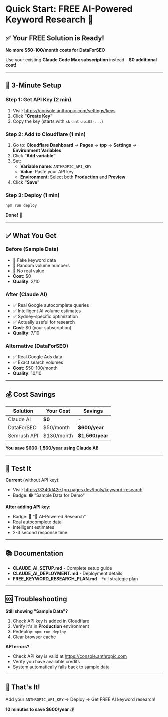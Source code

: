 # Quick Start: FREE AI-Powered Keyword Research 🚀

## ✅ Your FREE Solution is Ready!

**No more $50-100/month costs for DataForSEO**

Use your existing **Claude Code Max subscription** instead - **$0 additional cost!**

---

## 🎯 3-Minute Setup

### Step 1: Get API Key (2 min)

1. Visit: https://console.anthropic.com/settings/keys
2. Click **"Create Key"**
3. Copy the key (starts with `sk-ant-api03-...`)

### Step 2: Add to Cloudflare (1 min)

1. Go to: **Cloudflare Dashboard** → **Pages** → **tpp** → **Settings** → **Environment Variables**
2. Click **"Add variable"**
3. Set:
   - **Variable name**: `ANTHROPIC_API_KEY`
   - **Value**: Paste your API key
   - **Environment**: Select both **Production** and **Preview**
4. Click **"Save"**

### Step 3: Deploy (1 min)

```bash
npm run deploy
```

**Done!** 🎉

---

## ✅ What You Get

### Before (Sample Data)
- 🔴 Fake keyword data
- 🔴 Random volume numbers
- 🔴 No real value
- **Cost**: $0
- **Quality**: 2/10

### After (Claude AI)
- ✅ Real Google autocomplete queries
- ✅ Intelligent AI volume estimates
- ✅ Sydney-specific optimization
- ✅ Actually useful for research
- **Cost**: $0 (your subscription)
- **Quality**: 7/10

### Alternative (DataForSEO)
- ✅ Real Google Ads data
- ✅ Exact search volumes
- **Cost**: $50-100/month
- **Quality**: 10/10

---

## 💰 Cost Savings

| Solution | Your Cost | Savings |
|----------|-----------|---------|
| Claude AI | **$0** | - |
| DataForSEO | $50/month | **$600/year** |
| Semrush API | $130/month | **$1,560/year** |

**You save $600-1,560/year using Claude AI!**

---

## 🧪 Test It

**Current** (without API key):
- Visit: https://3340d42e.tpp.pages.dev/tools/keyword-research
- Badge: 🟠 "Sample Data for Demo"

**After adding API key**:
- Badge: 🔵 "🤖 AI-Powered Research"
- Real autocomplete data
- Intelligent estimates
- 2-3 second response time

---

## 📚 Documentation

- **CLAUDE_AI_SETUP.md** - Complete setup guide
- **CLAUDE_AI_DEPLOYMENT.md** - Deployment details
- **FREE_KEYWORD_RESEARCH_PLAN.md** - Full strategic plan

---

## 🆘 Troubleshooting

**Still showing "Sample Data"?**
1. Check API key is added in Cloudflare
2. Verify it's in **Production** environment
3. Redeploy: `npm run deploy`
4. Clear browser cache

**API errors?**
- Check API key is valid at https://console.anthropic.com
- Verify you have available credits
- System automatically falls back to sample data

---

## 🎉 That's It!

Add your `ANTHROPIC_API_KEY` → Deploy → Get FREE AI keyword research!

**10 minutes to save $600/year** 💰
